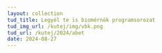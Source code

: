 ```yaml
---
layout: collection
tud_title: Legyél te is biomérnök programsorozat
tud_img_url: /kutej/img/vbk.png
tud_url: /kutej/2024/abet
date: 2024-08-27
---
```

